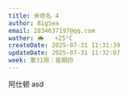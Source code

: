 ```yaml
---
title: 未命名 4
author: BigSea
email: 2834637197@qq.com
wather: 🌦   +25°C
createDate: 2025-07-31 11:31:39
updateDate: 2025-07-31 11:32:07
week: 第31周｜星期四
---
```

阿仕顿
asd